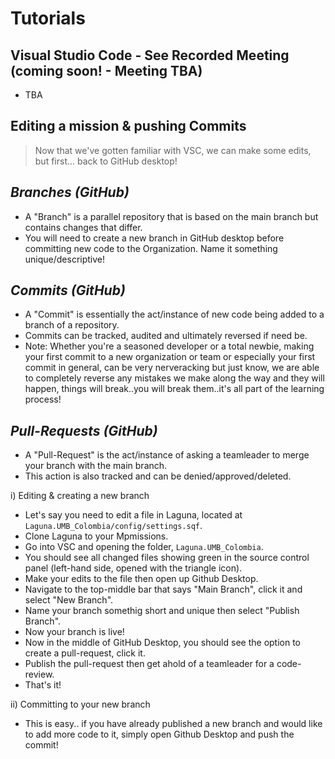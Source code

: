 # Tutorials


## Visual Studio Code - See Recorded Meeting (coming soon! - Meeting TBA)
* TBA

## Editing a mission & pushing Commits

> Now that we've gotten familiar with VSC, we can make some edits, but first... back to GitHub desktop!

## *Branches (GitHub)*
* A "Branch" is a parallel repository that is based on the main branch but contains changes that differ.
* You will need to create a new branch in GitHub desktop before committing new code to the Organization. Name it something unique/descriptive!

## *Commits (GitHub)*
* A "Commit" is essentially the act/instance of new code being added to a branch of a repository.
* Commits can be tracked, audited and ultimately reversed if need be.
* Note: Whether you're a seasoned developer or a total newbie, making your first commit to a new organization or team or especially your first commit in general, can be very nerveracking but just know, we are able to completely reverse any mistakes we make along the way and they will happen, things will break..you will break them..it's all part of the learning process!

## *Pull-Requests (GitHub)*
* A "Pull-Request" is the act/instance of asking a teamleader to merge your branch with the main branch.
* This action is also tracked and can be denied/approved/deleted.

i) Editing & creating a new branch
* Let's say you need to edit a file in Laguna, located at `Laguna.UMB_Colombia/config/settings.sqf`.
* Clone Laguna to your Mpmissions.
* Go into VSC and opening the folder, `Laguna.UMB_Colombia`.
* You should see all changed files showing green in the source control panel (left-hand side, opened with the triangle icon).
* Make your edits to the file then open up Github Desktop.
* Navigate to the top-middle bar that says "Main Branch", click it and select "New Branch".
* Name your branch somethig short and unique then select "Publish Branch".
* Now your branch is live!
* Now in the middle of GitHub Desktop, you should see the option to create a pull-request, click it.
* Publish the pull-request then get ahold of a teamleader for a code-review.
* That's it!

ii) Committing to your new branch
* This is easy.. if you have already published a new branch and would like to add more code to it, simply open Github Desktop and push the commit!


